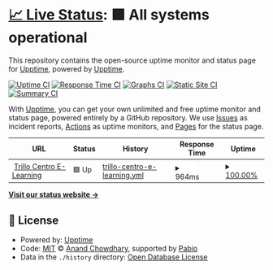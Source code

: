 # [📈 Live Status](https://demo.upptime.js.org): <!--live status--> **🟩 All systems operational**

This repository contains the open-source uptime monitor and status page for [Upptime](https://upptime.js.org), powered by [Upptime](https://github.com/upptime/upptime).

[![Uptime CI](https://github.com/upptime/upptime/workflows/Uptime%20CI/badge.svg)](https://github.com/upptime/upptime/actions?query=workflow%3A%22Uptime+CI%22)
[![Response Time CI](https://github.com/upptime/upptime/workflows/Response%20Time%20CI/badge.svg)](https://github.com/upptime/upptime/actions?query=workflow%3A%22Response+Time+CI%22)
[![Graphs CI](https://github.com/upptime/upptime/workflows/Graphs%20CI/badge.svg)](https://github.com/upptime/upptime/actions?query=workflow%3A%22Graphs+CI%22)
[![Static Site CI](https://github.com/upptime/upptime/workflows/Static%20Site%20CI/badge.svg)](https://github.com/upptime/upptime/actions?query=workflow%3A%22Static+Site+CI%22)
[![Summary CI](https://github.com/upptime/upptime/workflows/Summary%20CI/badge.svg)](https://github.com/upptime/upptime/actions?query=workflow%3A%22Summary+CI%22)

With [Upptime](https://upptime.js.org), you can get your own unlimited and free uptime monitor and status page, powered entirely by a GitHub repository. We use [Issues](https://github.com/upptime/upptime/issues) as incident reports, [Actions](https://github.com/upptime/upptime/actions) as uptime monitors, and [Pages](https://demo.upptime.js.org) for the status page.

<!--start: status pages-->
<!-- This summary is generated by Upptime (https://github.com/upptime/upptime) -->
<!-- Do not edit this manually, your changes will be overwritten -->
<!-- prettier-ignore -->
| URL | Status | History | Response Time | Uptime |
| --- | ------ | ------- | ------------- | ------ |
| <img alt="" src="https://icons.duckduckgo.com/ip3/trillocentroelearning.com.ico" height="13"> [Trillo Centro E-Learning](https://trillocentroelearning.com/) | 🟩 Up | [trillo-centro-e-learning.yml](https://github.com/javi5456/upptime/commits/HEAD/history/trillo-centro-e-learning.yml) | <details><summary><img alt="Response time graph" src="./graphs/trillo-centro-e-learning/response-time-week.png" height="20"> 964ms</summary><br><a href="https://demo.upptime.js.org/history/trillo-centro-e-learning"><img alt="Response time 1911" src="https://img.shields.io/endpoint?url=https%3A%2F%2Fraw.githubusercontent.com%2Fjavi5456%2Fupptime%2FHEAD%2Fapi%2Ftrillo-centro-e-learning%2Fresponse-time.json"></a><br><a href="https://demo.upptime.js.org/history/trillo-centro-e-learning"><img alt="24-hour response time 819" src="https://img.shields.io/endpoint?url=https%3A%2F%2Fraw.githubusercontent.com%2Fjavi5456%2Fupptime%2FHEAD%2Fapi%2Ftrillo-centro-e-learning%2Fresponse-time-day.json"></a><br><a href="https://demo.upptime.js.org/history/trillo-centro-e-learning"><img alt="7-day response time 964" src="https://img.shields.io/endpoint?url=https%3A%2F%2Fraw.githubusercontent.com%2Fjavi5456%2Fupptime%2FHEAD%2Fapi%2Ftrillo-centro-e-learning%2Fresponse-time-week.json"></a><br><a href="https://demo.upptime.js.org/history/trillo-centro-e-learning"><img alt="30-day response time 1568" src="https://img.shields.io/endpoint?url=https%3A%2F%2Fraw.githubusercontent.com%2Fjavi5456%2Fupptime%2FHEAD%2Fapi%2Ftrillo-centro-e-learning%2Fresponse-time-month.json"></a><br><a href="https://demo.upptime.js.org/history/trillo-centro-e-learning"><img alt="1-year response time 1911" src="https://img.shields.io/endpoint?url=https%3A%2F%2Fraw.githubusercontent.com%2Fjavi5456%2Fupptime%2FHEAD%2Fapi%2Ftrillo-centro-e-learning%2Fresponse-time-year.json"></a></details> | <details><summary><a href="https://demo.upptime.js.org/history/trillo-centro-e-learning">100.00%</a></summary><a href="https://demo.upptime.js.org/history/trillo-centro-e-learning"><img alt="All-time uptime 100.00%" src="https://img.shields.io/endpoint?url=https%3A%2F%2Fraw.githubusercontent.com%2Fjavi5456%2Fupptime%2FHEAD%2Fapi%2Ftrillo-centro-e-learning%2Fuptime.json"></a><br><a href="https://demo.upptime.js.org/history/trillo-centro-e-learning"><img alt="24-hour uptime 100.00%" src="https://img.shields.io/endpoint?url=https%3A%2F%2Fraw.githubusercontent.com%2Fjavi5456%2Fupptime%2FHEAD%2Fapi%2Ftrillo-centro-e-learning%2Fuptime-day.json"></a><br><a href="https://demo.upptime.js.org/history/trillo-centro-e-learning"><img alt="7-day uptime 100.00%" src="https://img.shields.io/endpoint?url=https%3A%2F%2Fraw.githubusercontent.com%2Fjavi5456%2Fupptime%2FHEAD%2Fapi%2Ftrillo-centro-e-learning%2Fuptime-week.json"></a><br><a href="https://demo.upptime.js.org/history/trillo-centro-e-learning"><img alt="30-day uptime 100.00%" src="https://img.shields.io/endpoint?url=https%3A%2F%2Fraw.githubusercontent.com%2Fjavi5456%2Fupptime%2FHEAD%2Fapi%2Ftrillo-centro-e-learning%2Fuptime-month.json"></a><br><a href="https://demo.upptime.js.org/history/trillo-centro-e-learning"><img alt="1-year uptime 100.00%" src="https://img.shields.io/endpoint?url=https%3A%2F%2Fraw.githubusercontent.com%2Fjavi5456%2Fupptime%2FHEAD%2Fapi%2Ftrillo-centro-e-learning%2Fuptime-year.json"></a></details>

<!--end: status pages-->

[**Visit our status website →**](https://demo.upptime.js.org)

## 📄 License

- Powered by: [Upptime](https://github.com/upptime/upptime)
- Code: [MIT](./LICENSE) © [Anand Chowdhary](https://anandchowdhary.com), supported by [Pabio](https://pabio.com)
- Data in the `./history` directory: [Open Database License](https://opendatacommons.org/licenses/odbl/1-0/)
